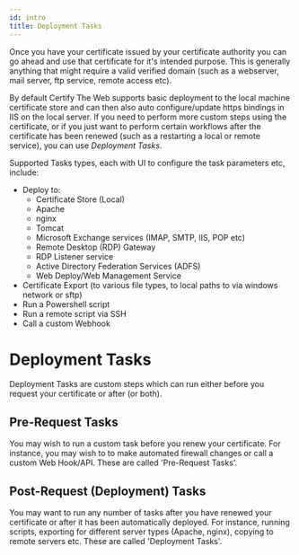 ```yaml
---
id: intro
title: Deployment Tasks
---
```


Once you have your certificate issued by your certificate authority you can go ahead and use that certificate for it's intended purpose. This is generally anything that might require a valid verified domain (such as a webserver, mail server, ftp service, remote access etc).

By default Certify The Web supports basic deployment to the local machine certificate store and can then also auto configure/update https bindings in IIS on the local server. If you need to perform more custom steps using the certificate, or if you just want to perform certain workflows after the certificate has been renewed (such as a restarting a local or remote service), you can use *Deployment Tasks*.

Supported Tasks types, each with UI to configure the task parameters etc, include:
- Deploy to:
    - Certificate Store (Local)
    - Apache
    - nginx
    - Tomcat
    - Microsoft Exchange services (IMAP, SMTP, IIS, POP etc)
    - Remote Desktop (RDP) Gateway
    - RDP Listener service
    - Active Directory Federation Services (ADFS)
    - Web Deploy/Web Management Service
- Certificate Export (to various file types, to local paths to via windows network or sftp)
- Run a Powershell script
- Run a remote script via SSH
- Call a custom Webhook

# Deployment Tasks
Deployment Tasks are custom steps which can run either before you request your certificate or after (or both). 

## Pre-Request Tasks
You may wish to run a custom task before you renew your certificate. For instance, you may wish to to make automated firewall changes or call a custom Web Hook/API. These are called 'Pre-Request Tasks'.

## Post-Request (Deployment) Tasks
You may want to run any number of tasks after you have renewed your certificate or after it has been automatically deployed.  For instance, running scripts, exporting for different server types (Apache, nginx), copying to remote servers etc. These are called 'Deployment Tasks'.